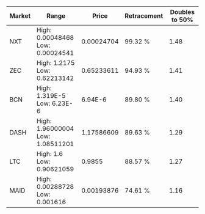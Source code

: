 | Market | Range | Price| Retracement | Doubles to 50% |
| --- | --- | --- | --- | --- |
| NXT | High: 0.00048468<br />Low: 0.00024541 | 0.00024704 | 99.32 % | 1.48 |
| ZEC | High: 1.2175<br />Low: 0.62213142 | 0.65233611 | 94.93 % | 1.41 |
| BCN | High: 1.319E-5<br />Low: 6.23E-6 | 6.94E-6 | 89.80 % | 1.40 |
| DASH | High: 1.96000004<br />Low: 1.08511201 | 1.17586609 | 89.63 % | 1.29 |
| LTC | High: 1.6<br />Low: 0.90621059 | 0.9855 | 88.57 % | 1.27 |
| MAID | High: 0.00288728<br />Low: 0.001616 | 0.00193876 | 74.61 % | 1.16 |
